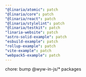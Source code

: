 ```yaml
---
"@linaria/atomic": patch
"@linaria/core": patch
"@linaria/react": patch
"@linaria/stylelint": patch
"@linaria/testkit": patch
"linaria-website": patch
"astro-solid-example": patch
"esbuild-example": patch
"rollup-example": patch
"vite-example": patch
"webpack5-example": patch
---
```


chore: bump @wyw-in-js/* packages
